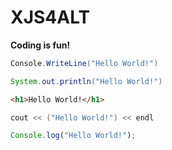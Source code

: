 # XJS4ALT
**Coding is fun!**
```C#
Console.WriteLine("Hello World!")
```
```Java
System.out.println("Hello World!")
```
```HTML 
<h1>Hello World!</h1>
```
```C++
cout << ("Hello World!") << endl
```
```JavaScript
Console.log("Hello World!");
```
